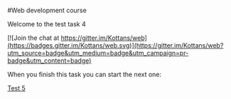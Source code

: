 #Web development course

Welcome to the test task 4


[![Join the chat at https://gitter.im/Kottans/web](https://badges.gitter.im/Kottans/web.svg)](https://gitter.im/Kottans/web?utm_source=badge&utm_medium=badge&utm_campaign=pr-badge&utm_content=badge)





When you finish this task you can start the next one:

[Test 5](https://github.com/Kottans/web/blob/master/README05.md)
